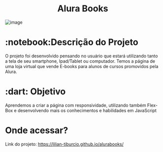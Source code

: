 <h1 align="center">Alura Books</h1>

  ![image](https://user-images.githubusercontent.com/112278577/225149814-b224ffcb-3cc4-4dd2-8d15-13c2de3f1547.png)


<h1>:notebook:Descrição do Projeto</h1>

<p>O projeto foi desenvolvido pensando no usuário que estará utilizando tanto a tela de seu smartphone, Ipad/Tablet ou computador. Temos a página de uma loja virtual que vende E-books para alunos de cursos promovidos pela Alura.</p>

<h1>:dart: Objetivo</h1>

<p>Aprendemos a criar a página com responsividade, utilizando também Flex-Box e desenvolvendo mais os conhecimentos e habilidades em JavaScript</p>

<h1>Onde acessar?</h1>

Link do projeto: https://lilian-tiburcio.github.io/alurabooks/

